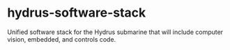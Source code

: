 # hydrus-software-stack
Unified software stack for the Hydrus submarine that will include computer vision, embedded, and controls code.
